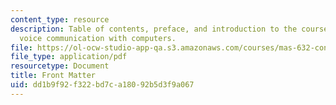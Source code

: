 ```yaml
---
content_type: resource
description: Table of contents, preface, and introduction to the course textbook on
  voice communication with computers.
file: https://ol-ocw-studio-app-qa.s3.amazonaws.com/courses/mas-632-conversational-computer-systems-fall-2008/dd1b9f92f322bd7ca18092b5d3f9a067_shmant_txt_intro.pdf
file_type: application/pdf
resourcetype: Document
title: Front Matter
uid: dd1b9f92-f322-bd7c-a180-92b5d3f9a067
---
```


